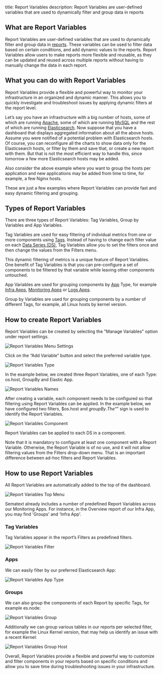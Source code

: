 title: Report Variables
description: Report Variables are user-defined variables that are used to dynamically filter and group data in reports

## What are Report Variables

Report Variables are user-defined variables that are used to dynamically filter and group data in [reports](./reports-and-components). These variables can be used to filter data based on certain conditions, and add dynamic values to the reports. Report Variables allow users to make reports more flexible and reusable, as they can be updated and reused across multiple reports without having to manually change the data in each report.

## What you can do with Report Variables

Report Variables provide a flexible and powerful way to monitor your infrastructure in an organized and dynamic manner. This allows you to quickly investigate and troubleshoot issues by applying dynamic filters at the report level.

Let’s say you have an infrastructure with a big number of hosts, some of which are running [Apache](https://sematext.com/docs/integration/apache/), some of which are running [MySQL](https://sematext.com/docs/integration/mysql/) and the rest of which are running [Elasticsearch](https://sematext.com/docs/integration/elasticsearch/). Now suppose that you have a dashboard that displays aggregated information about all the above hosts. Assume you were notified of a potential problem with Elasticsearch hosts. Of course, you can reconfigure all the charts to show data only for the Elasticsearch hosts, or filter by them and save that, or create a new report with them. But that is not the most efficient way to handle this, since tomorrow a few more Elasticsearch hosts may be added.

Also consider the above example where you want to group the hosts per application and new applications may be added from time to time, for example, a few Nginx hosts.

These are just a few examples where Report Variables can provide fast and easy dynamic filtering and grouping.

## Types of Report Variables

There are three types of Report Variables: Tag Variables, Group by Variables and App Variables.

Tag Variables are used for easy filtering of individual metrics from one or more components using [Tags](https://sematext.com/docs/tags/). Instead of having to change each filter value on each [Data Series (DS)](https://sematext.com/docs/dashboards/chart-builder/#data-source), Tag Variables allow you to set the filters once and then change the values from the Filters menu. 

This dynamic filtering of metrics is a unique feature of Report Variables. One benefit of Tag Variables is that you can pre-configure a set of components to be filtered by that variable while leaving other components untouched.

App Variables are used for grouping components by [App](https://sematext.com/docs/guide/app-guide/) Type, for example [Infra Apps](https://sematext.com/docs/monitoring/infrastructure/), [Monitoring Apps](https://sematext.com/docs/monitoring/) or [Logs Apps](https://sematext.com/docs/logs/).

Group by Variables are used for grouping components by a number of different Tags, for example, all Linux hosts by kernel version.

## How to create Report Variables

Report Variables can be created by selecting the "Manage Variables" option under report settings.

![Report Variables Menu Settings](../images/dashboards/report-variables-menu-settings.png)

Click on the “Add Variable” button and select the preferred variable type.

![Report Variables Type](../images/dashboards/report-variables-type.png)

In the example below, we created three Report Variables, one of each Type: os.host, GroupBy and Elastic App.

![Report Variables Names](../images/dashboards/report-variables-names.png)

After creating a variable, each component needs to be configured so that filtering using Report Variables can be applied. In the example below, we have configured two filters, $os.host and $groupBy. The “$” sign is used to identify the Report Variables.

![Report Variables Component](../images/dashboards/report-variables-component.png)

Report Variables can be applied to each DS in a component.

Note that it is mandatory to configure at least one component with a Report Variable. Otherwise, the Report Variable is of no use, and it will not allow filtering values from the Filters drop-down menu. That is an important difference between ad-hoc filters and Report Variables.

## How to use Report Variables

All Report Variables are automatically added to the top of the dashboard. 

![Report Variables Top Menu](../images/dashboards/report-variables-top-menu.png)

Sematext already includes a number of predefined Report Variables across our Monitoring Apps. For instance, in the Overview report of our Infra App, you may find 'Groups' and 'Infra App'.

### Tag Variables

Tag Variables appear in the report’s Filters as predefined filters.

![Report Variables Filter](../images/dashboards/report-variables-filter.png)

### Apps

We can easily filter by our preferred Elasticsearch App:

![Report Variables App Type](../images/dashboards/report-variables-apptype.png)

### Groups

We can also group the components of each Report by specific Tags, for example es.node:

![Report Variables Group](../images/dashboards/report-variables-group.png)

Additionally we can group various tables in our reports per selected filter, for example the Linux Kernel version, that may help us identify an issue with a recent Kernel:

![Report Variables Group Host](../images/dashboards/report-variables-group-host.png)

Overall, Report Variables provide a flexible and powerful way to customize and filter components in your reports based on specific conditions and allow you to save time during troubleshooting issues in your infrastructure.
